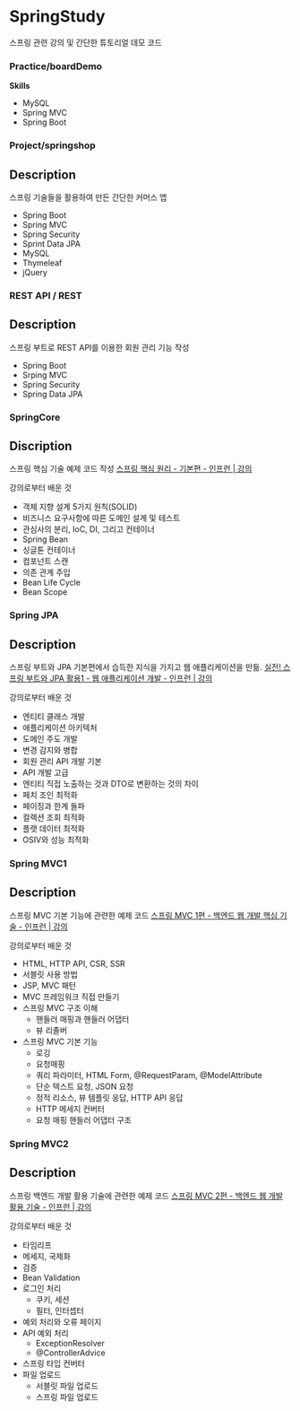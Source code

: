 # SpringStudy
스프링 관련 강의 및 간단한 튜토리얼 데모 코드

### Practice/boardDemo

**Skills**
- MySQL
- Spring MVC
- Spring Boot

### Project/springshop

**Description**
---
스프링 기술들을 활용하여 만든 간단한 커머스 앱 

- Spring Boot
- Spring MVC
- Spring Security
- Sprint Data JPA
- MySQL
- Thymeleaf
- jQuery

### REST API / REST

**Description**
---

스프링 부트로 REST API를 이용한 회원 관리 기능 작성

- Spring Boot
- Srping MVC
- Spring Security
- Spring Data JPA

### SpringCore

**Discription**
---

스프링 핵심 기술 예제 코드 작성
[스프링 핵심 원리 - 기본편 - 인프런 | 강의](https://www.inflearn.com/course/%EC%8A%A4%ED%94%84%EB%A7%81-%ED%95%B5%EC%8B%AC-%EC%9B%90%EB%A6%AC-%EA%B8%B0%EB%B3%B8%ED%8E%B8/dashboard)

강의로부터 배운 것 

- 객체 지향 설계 5가지 원칙(SOLID)
- 비즈니스 요구사항에 따른 도메인 설계 및 테스트
- 관심사의 분리, IoC, DI, 그리고 컨테이너
- Spring Bean
- 싱글톤 컨테이너
- 컴포넌트 스캔
- 의존 관계 주입
- Bean Life Cycle
- Bean Scope

###  Spring JPA

**Description**
---

스프링 부트와 JPA 기본편에서 습득한 지식을 가지고 웹 애플리케이션을 만듦.
[실전! 스프링 부트와 JPA 활용1 - 웹 애플리케이션 개발 - 인프런 | 강의](https://www.inflearn.com/course/%EC%8A%A4%ED%94%84%EB%A7%81%EB%B6%80%ED%8A%B8-JPA-%ED%99%9C%EC%9A%A9-1/dashboard)

강의로부터 배운 것

- 엔티티 클래스 개발
- 애플리케이션 아키텍처
- 도메인 주도 개발
- 변경 감지와 병합
- 회원 관리 API 개발 기본
- API 개발 고급
- 엔티티 직접 노출하는 것과 DTO로 변환하는 것의 차이
- 페치 조인 최적화
- 페이징과 한계 돌파
- 컬렉션 조회 최적화
- 플랫 데이터 최적화
- OSIV와 성능 최적화

### Spring MVC1 

**Description**
---

스프링 MVC 기본 기능에 관련한 예제 코드 
[스프링 MVC 1편  - 백엔드 웹 개발 핵심 기술 - 인프런 | 강의](https://www.inflearn.com/course/%EC%8A%A4%ED%94%84%EB%A7%81-mvc-1/dashboard)

강의로부터 배운 것

- HTML, HTTP API, CSR, SSR
- 서블릿 사용 방법
- JSP, MVC 패턴
- MVC 프레임워크 직접 만들기
- 스프링 MVC 구조 이해
	- 핸들러 매핑과 핸들러 어댑터
	- 뷰 리졸버
- 스프링 MVC 기본 기능
	- 로깅
	- 요청매핑
	- 쿼리 파라미터, HTML Form, @RequestParam, @ModelAttribute
	- 단순 텍스트 요청, JSON 요청
	- 정적 리소스, 뷰 템플릿 응답, HTTP API 응답
	- HTTP 메세지 컨버터
	- 요청 매핑 핸들러 어댑터 구조

### Spring MVC2

**Description**
---

스프링 백엔드 개발 활용 기술에 관련한 예제 코드
[스프링 MVC 2편 - 백엔드 웹 개발 활용 기술 - 인프런 | 강의](https://www.inflearn.com/course/%EC%8A%A4%ED%94%84%EB%A7%81-mvc-2/dashboard)

강의로부터 배운 것

- 타임리프
- 메세지, 국제화
- 검증
- Bean Validation
- 로그인 처리
	- 쿠키, 세션
	- 필터, 인터셉터
- 예외 처리와 오류 페이지
- API 예외 처리
	- ExceptionResolver
	- @ControllerAdvice
- 스프링 타입 컨버터
- 파일 업로드
	- 서블릿 파일 업로드
	- 스프링 파일 업로드


